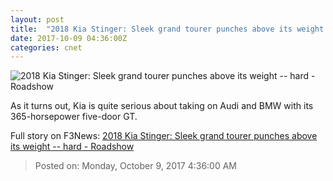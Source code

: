 ```yaml
---
layout: post
title:  "2018 Kia Stinger: Sleek grand tourer punches above its weight -- hard     - Roadshow"
date: 2017-10-09 04:36:00Z
categories: cnet
---
```


![2018 Kia Stinger: Sleek grand tourer punches above its weight -- hard     - Roadshow](https://cnet1.cbsistatic.com/img/J9qR72IWVbrJEOU5odTKlOszID0=/2017/10/08/79dcf149-0b92-48ac-8029-0879535016bb/14-2018-kia-stinger-gt-stock.jpg)

As it turns out, Kia is quite serious about taking on Audi and BMW with its 365-horsepower five-door GT.


Full story on F3News: [2018 Kia Stinger: Sleek grand tourer punches above its weight -- hard     - Roadshow](http://www.f3nws.com/n/WjaQDD)

> Posted on: Monday, October 9, 2017 4:36:00 AM
